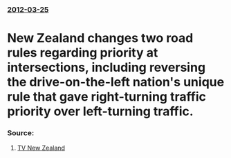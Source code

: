 ### [2012-03-25](/news/2012/03/25/index.md)

# New Zealand changes two road rules regarding priority at intersections, including reversing the drive-on-the-left nation's unique rule that gave right-turning traffic priority over left-turning traffic. 




### Source:

1. [TV New Zealand](http://tvnz.co.nz/national-news/new-give-way-rules-introduced-today-4795486)
